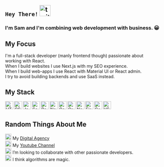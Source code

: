 ## `Hey There!` <img src="https://github.com/samfromaway/samfromaway/blob/master/.github/images/fire.gif?raw=true" alt="twitter" width="36" height="36"/>

### I'm Sam and I'm combining web development with business. 😀

## My Focus

I'm a full-stack developer (manly frontend though) passionate about working with React.  
When I build websites I use Next.js with my SEO experience.  
When I build web-apps I use React with Material UI or React admin.  
I try to avoid building backends and use SaaS instead.
<br/>

## My Stack

<img align="left" alt="HTML" width="26px" src="https://github.com/samfromaway/samfromaway/blob/master/.github/images/html.png?raw=true" />
<img align="left" alt="CSS" width="26px" src="https://github.com/samfromaway/samfromaway/blob/master/.github/images/css.png?raw=true" />
<img align="left" alt="JavaScript" width="26px" src="https://github.com/samfromaway/samfromaway/blob/master/.github/images/javascript.png?raw=true" />
<img align="left" alt="Sass" width="26px" src="https://github.com/samfromaway/samfromaway/blob/master/.github/images/sass.png?raw=true" />
<img align="left" alt="React" width="26px" src="https://github.com/samfromaway/samfromaway/blob/master/.github/images/react.png?raw=true" />
<img align="left" alt="Next" width="26px" src="https://raw.githubusercontent.com/samfromaway/samfromaway/master/.github/images/nextjs.png" />
<img align="left" alt="Gatsby" width="26px" src="https://github.com/samfromaway/samfromaway/blob/master/.github/images/gatsby.png?raw=true" />
<img align="left" alt="GraphQL" width="26px" src="https://github.com/samfromaway/samfromaway/blob/master/.github/images/graphql.png?raw=true" />
<img align="left" alt="Node" width="26px" src="https://github.com/samfromaway/samfromaway/blob/master/.github/images/node.jpg?raw=true" />
<img align="left" alt="Firebase" width="26px" src="https://github.com/samfromaway/samfromaway/blob/master/.github/images/firebase-1-logo-pngrepo-com.png?raw=true" />
<img align="left" alt="Contentful" width="26px" src="https://github.com/samfromaway/samfromaway/blob/master/.github/images/472182.png?raw=true" />
<img align="left" alt="VS-Code" width="26px" src="https://github.com/samfromaway/samfromaway/blob/master/.github/images/visual-studio-code.png?raw=true" /><br/><br/>

## Random Things About Me

<img src="https://github.com/samfromaway/samfromaway/blob/master/.github/images/personal-computer_1f4bb.png?raw=true" alt="Agency" width="20" height="20"/> My [Digital Agency](https://dev-world.agency/)
<br />
<img src="https://github.com/samfromaway/samfromaway/blob/master/.github/images/yt.png?raw=true" alt="Youtube" width="20" height="20"/> My [Youtube Channel](https://www.youtube.com/c/dev-world-info)
<br />
<img src="https://github.com/samfromaway/samfromaway/blob/master/.github/images/ninja_1f977.png?raw=true" alt="Colab" width="20" height="20"/> I’m looking to collaborate with other passionate developers.
<br />
<img src="https://github.com/samfromaway/samfromaway/blob/master/.github/images/man-mage_1f9d9-200d-2642-fe0f.png?raw=true" alt="Magic" width="20" height="20"/> I think algorithms are magic.



